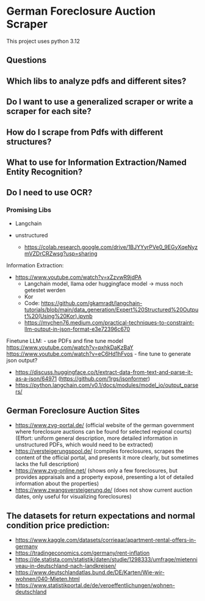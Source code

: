 # German Foreclosure Auction Scraper
This project uses python 3.12
## Questions
## Which libs to analyze pdfs and different sites?
## Do I want to use a generalized scraper or write a scraper for each site?
## How do I scrape from Pdfs with different structures? 
## What to use for Information Extraction/Named Entity Recognition?
## Do I need to use OCR?


### Promising **Libs**

- Langchain

- unstructured
  - https://colab.research.google.com/drive/1BJYYyrPVe0_9EGyXqeNyzmVZDrCRZwsg?usp=sharing

Information Extraction:
- https://www.youtube.com/watch?v=xZzvwR9jdPA
  - Langchain model, llama oder huggingface model -> muss noch getestet werden
  - Kor
  - Code: https://github.com/gkamradt/langchain-tutorials/blob/main/data_generation/Expert%20Structured%20Output%20(Using%20Kor).ipynb
  - https://mychen76.medium.com/practical-techniques-to-constraint-llm-output-in-json-format-e3e72396c670


Finetune LLM:
    - use PDFs and fine tune model https://www.youtube.com/watch?v=pxhkDaKzBaY https://www.youtube.com/watch?v=eC6Hd1hFvos
    - fine tune to generate json output?


- https://discuss.huggingface.co/t/extract-data-from-text-and-parse-it-as-a-json/64971 (https://github.com/1rgs/jsonformer)
- https://python.langchain.com/v0.1/docs/modules/model_io/output_parsers/

## German Foreclosure Auction Sites
- https://www.zvg-portal.de/ (official website of the german government where foreclosure auctions can be found for selected regional courts) (Effort: uniform general description, more detailed information in unstructured PDFs, which would need to be extracted)
- https://versteigerungspool.de/ (compiles foreclosures, scrapes the content of the official portal, and presents it more clearly, but sometimes lacks the full description)
- https://www.zvg-online.net/ (shows only a few foreclosures, but provides appraisals and a property exposé, presenting a lot of detailed information about the properties)
- https://www.zwangsversteigerung.de/ (does not show current auction dates, only useful for visualizing foreclosures)



## The datasets for return expectations and normal condition price prediction:
- https://www.kaggle.com/datasets/corrieaar/apartment-rental-offers-in-germany
- https://tradingeconomics.com/germany/rent-inflation
- https://de.statista.com/statistik/daten/studie/1298333/umfrage/mietenniveau-in-deutschland-nach-landkreisen/
- https://www.deutschlandatlas.bund.de/DE/Karten/Wie-wir-wohnen/040-Mieten.html
- https://www.statistikportal.de/de/veroeffentlichungen/wohnen-deutschland

